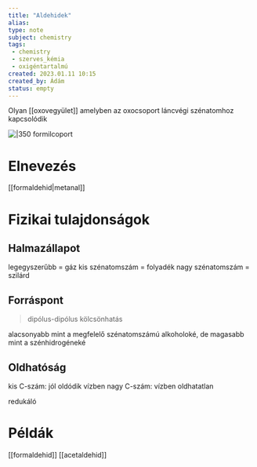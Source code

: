 ```yaml
---
title: "Aldehidek"
alias: 
type: note
subject: chemistry
tags:
 - chemistry
 - szerves_kémia
 - oxigéntartalmú
created: 2023.01.11 10:15
created_by: Ádám
status: empty
---
```

Olyan [[oxovegyület]] amelyben az oxocsoport láncvégi szénatomhoz kapcsolódik

![|350](https://encrypted-tbn0.gstatic.com/images?q=tbn:ANd9GcTNz4XlAqw5-ACqmA6SAy1r_JT-3nA2dpDga6pKI4UgiiKaXpodWTnldrLvsvXTSIn9_4w&usqp=CAU)
formilcoport
# Elnevezés
[[formaldehid|metanal]]

# Fizikai tulajdonságok
## Halmazállapot
legegyszerűbb = gáz
kis szénatomszám = folyadék
nagy szénatomszám = szilárd
## Forráspont
> dipólus-dipólus kölcsönhatás 

alacsonyabb mint a megfelelő szénatomszámú alkoholoké, de magasabb mint a szénhidrogéneké
## Oldhatóság
kis C-szám: jól oldódik vízben
nagy C-szám: vízben oldhatatlan

redukáló

# Példák
[[formaldehid]]
[[acetaldehid]]
